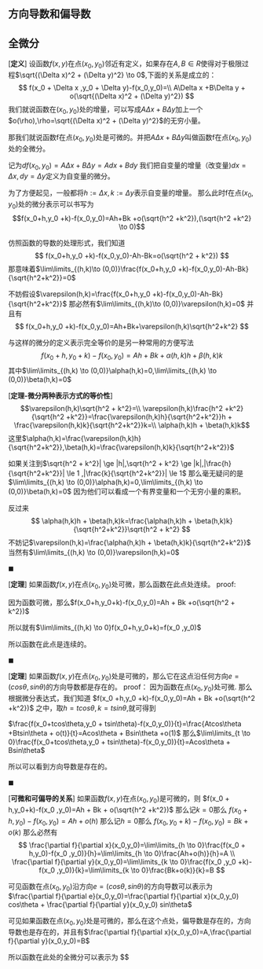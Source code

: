 
## 方向导数和偏导数







## 全微分
[**定义**]
设函数$f(x,y)$在点$(x_0,y_0)$邻近有定义，如果存在$A,B \in R$使得对于极限过程$\sqrt{(\Delta x)^2 + (\Delta y)^2} \to 0$,下面的关系是成立的：
$$
f(x_0 + \Delta x ,y_0 + \Delta y)-f(x_0,y_0)=\\
A\Delta x +B\Delta y + o(\sqrt{(\Delta x)^2 + (\Delta y)^2})
$$
我们就说函数在$(x_0,y_0)$处的增量，可以写成$A\Delta x +B\Delta y$加上一个$o(\rho),\rho=\sqrt{(\Delta x)^2 + (\Delta y)^2}$的无穷小量。

那我们就说函数f在点$(x_0,y_0)$处是可微的。并把$A\Delta x + B \Delta y$叫做函数f在点$(x_0,y_0)$处的全微分。

记为$df(x_0,y_0)=A\Delta x + B \Delta y=Adx + Bdy$
我们把自变量的增量（改变量)$dx= \Delta x,dy=\Delta y$定义为自变量的微分。

为了方便起见，一般都将$h:=\Delta x,k:=\Delta y$表示自变量的增量。
那么此时f在点$(x_0,y_0)$处的微分表示可以书写为
$$f(x_0+h,y_0 +k)-f(x_0,y_0)=Ah+Bk +o(\sqrt{h^2 +k^2}),(\sqrt{h^2 +k^2} \to 0)$$

仿照函数的导数的处理形式，我们知道
$$
f(x_0+h,y_0 +k)-f(x_0,y_0)-Ah-Bk=o(\sqrt{h^2 + k^2})
$$
那意味着$\lim\limits_{(h,k)\to (0,0)}\frac{f(x_0+h,y_0 +k)-f(x_0,y_0)-Ah-Bk}{\sqrt{h^2+k^2}}=0$

不妨假设$\varepsilon(h,k)=\frac{f(x_0+h,y_0 +k)-f(x_0,y_0)-Ah-Bk}{\sqrt{h^2+k^2}}$
那必然有$\lim\limits_{(h,k)\to (0,0)}\varepsilon(h,k)=0$
并且有
$$
f(x_0+h,y_0 +k)-f(x_0,y_0)=Ah+Bk+\varepsilon(h,k)\sqrt{h^2+k^2}
$$

与这样的微分的定义表示完全等价的是另一种常用的方便写法
$$
f(x_0+h,y_0 +k)-f(x_0,y_0)=Ah+Bk+\alpha(h,k) h+ \beta(h,k) k
$$
其中$\lim\limits_{(h,k) \to (0,0)}\alpha(h,k)=0,\lim\limits_{(h,k) \to (0,0)}\beta(h,k)=0$


[**定理-微分两种表示方式的等价性**]
$$\varepsilon(h,k)\sqrt{h^2 + k^2}=\\
\varepsilon(h,k)\frac{h^2 +k^2}{\sqrt{h^2 +k^2}}=\frac{\varepsilon(h,k)h}{\sqrt{h^2+k^2}}h + \frac{\varepsilon(h,k)k}{\sqrt{h^2+k^2}}k=\\
\alpha(h,k)h + \beta(h,k)k$$
这里$\alpha(h,k)=\frac{\varepsilon(h,k)h}{\sqrt{h^2+k^2}},\beta(h,k)=\frac{\varepsilon(h,k)k}{\sqrt{h^2+k^2}}$

如果关注到$\sqrt{h^2 + k^2}| \ge |h|,\sqrt{h^2 + k^2} \ge |k|,|\frac{h}{\sqrt{h^2+k^2}}| \le 1 ,|\frac{k}{\sqrt{h^2+k^2}}| \le 1$
那么毫无疑问的是
$\lim\limits_{(h,k) \to (0,0)}\alpha(h,k)=0,\lim\limits_{(h,k) \to (0,0)}\beta(h,k)=0$
因为他们可以看成一个有界变量和一个无穷小量的乘积。

反过来
$$
\alpha(h,k)h + \beta(h,k)k=\frac{\alpha(h,k)h + \beta(h,k)k}{\sqrt{h^2+k^2}}\sqrt{h^2 + k^2}
$$
不妨记$\varepsilon(h,k)=\frac{\alpha(h,k)h + \beta(h,k)k}{\sqrt{h^2+k^2}}$
当然有$\lim\limits_{(h,k) \to (0,0)}\varepsilon(h,k)=0$

$\blacksquare$

[**定理**]
如果函数$f(x,y)$在点$(x_0,y_0)$处可微，那么函数在此点处连续。
proof:

因为函数可微，那么$f(x_0+h,y_0+k)-f(x_0,y_0)=Ah  + Bk +o(\sqrt{h^2 + k^2})$

所以就有$\lim\limits_{(h,k) \to 0}f(x_0+h,y_0+k)=f(x_0 ,y_0)$

所以函数在此点是连续的。

$\blacksquare$


[**定理**]
如果函数$f(x,y)$在点$(x_0,y_0)$处是可微的，那么它在这点沿任何方向$e=(cos\theta,sin\theta)$的方向导数都是存在的。
proof：
因为函数在点$(x_0,y_0)$处可微.
那么根据微分表达式，我们知道
$f(x_0 +h,y_0 +k)-f(x_0,y_0)=Ah + Bk +o(\sqrt{h^2 +k^2})$
之中，取$h=tcos\theta,k=tsin\theta$,就可得到

$\frac{f(x_0+tcos\theta,y_0 + tsin\theta)-f(x_0,y_0)}{t}=\frac{Atcos\theta +Btsin\theta + o(t)}{t}=Acos\theta + Bsin\theta +o(1)$
那么$\lim\limits_{t \to 0}\frac{f(x_0+tcos\theta,y_0 + tsin\theta)-f(x_0,y_0)}{t}=Acos\theta + Bsin\theta$

所以可以看到方向导数是存在的。

$\blacksquare$


[**可微和可偏导的关系**]
如果函数$f(x,y)$在点$(x_0,y_0)$是可微的，则
$f(x_0 + h,y_0+k)-f(x_0 ,y_0)=Ah + Bk + o(\sqrt{h^2 +k^2})$
那么记$k=0$那么
$f(x_0 + h,y_0)-f(x_0 ,y_0)=Ah  + o(h)$
那么记$h=0$那么
$f(x_0 ,y_0 +k)-f(x_0 ,y_0)=Bk  + o(k)$
那么必然有
$$
\frac{\partial f}{\partial x}(x_0,y_0)=\lim\limits_{h \to 0}\frac{f(x_0 + h,y_0)-f(x_0 ,y_0)}{h}=\lim\limits_{h \to 0}\frac{Ah+o(h)}{h}=A \\
\frac{\partial f}{\partial y}(x_0,y_0)=\lim\limits_{k \to 0}\frac{f(x_0 ,y_0 +k)-f(x_0 ,y_0)}{k}=\lim\limits_{k \to 0}\frac{Bk+o(k)}{k}=B 
$$

可见函数在点$(x_0,y_0)$沿方向$e=(cos\theta,sin\theta)$的方向导数可以表示为
$\frac{\partial f}{\partial e}(x_0,y_0)=\frac{\partial f}{\partial x}(x_0,y_0) cos\theta  + \frac{\partial f}{\partial y}(x_0,y_0) sin\theta$

可见如果函数在点$(x_0,y_0)$处是可微的，那么在这个点处，偏导数是存在的，方向导数也是存在的，并且有$\frac{\partial f}{\partial x}(x_0,y_0)=A,\frac{\partial f}{\partial y}(x_0,y_0)=B$

所以函数在此处的全微分可以表示为
$$